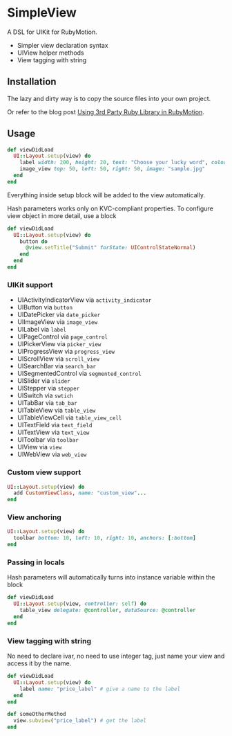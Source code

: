 # SimpleView

A DSL for UIKit for RubyMotion.

* Simpler view declaration syntax
* UIView helper methods
* View tagging with string

## Installation
The lazy and dirty way is to copy the source files into your own project.

Or refer to the blog post [Using 3rd Party Ruby Library in RubyMotion](http://reality.hk/posts/2012/05/05/using-3rd-party-ruby-library-rubymotion/).

## Usage

````ruby
def viewDidLoad
  UI::Layout.setup(view) do
    label width: 200, height: 20, text: "Choose your lucky word", color: UIColor.darkGrayColor
    image_view top: 50, left: 50, right: 50, image: "sample.jpg"
  end
end
````

Everything inside setup block will be added to the view automatically.

Hash parameters works only on KVC-compliant properties. To configure view object in more detail, use a block

````ruby
def viewDidLoad
  UI::Layout.setup(view) do
    button do
      @view.setTitle("Submit" forState: UIControlStateNormal)
    end
  end
end
````

### UIKit support
- UIActivityIndicatorView via `activity_indicator`
- UIButton via `button`
- UIDatePicker via `date_picker`
- UIImageView via `image_view`
- UILabel via `label`
- UIPageControl via `page_control`
- UIPickerView via `picker_view`
- UIProgressView via `progress_view`
- UIScrollView via `scroll_view`
- UISearchBar via `search_bar`
- UISegmentedControl via `segmented_control`
- UISlider via `slider`
- UIStepper via `stepper`
- UISwitch via `swtich`
- UITabBar via `tab_bar`
- UITableView via `table_view`
- UITableViewCell via `table_view_cell`
- UITextField via `text_field`
- UITextView via `text_view`
- UIToolbar via `toolbar`
- UIView via `view`
- UIWebView via `web_view`

### Custom view support

````ruby
UI::Layout.setup(view) do
  add CustomViewClass, name: "custom_view"...
end
````

### View anchoring

````ruby
UI::Layout.setup(view) do
  toolbar bottom: 10, left: 10, right: 10, anchors: [:bottom]
end
````

### Passing in locals

Hash parameters will automatically turns into instance variable within the block

````ruby
def viewDidLoad
  UI::Layout.setup(view, controller: self) do
    table_view delegate: @controller, dataSource: @controller
  end
end
````

### View tagging with string

No need to declare ivar, no need to use integer tag, just name your view and access it by the name.

````ruby
def viewDidLoad
  UI::Layout.setup(view) do
    label name: "price_label" # give a name to the label
  end
end

def someOtherMethod
  view.subview("price_label") # get the label
end
````